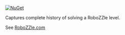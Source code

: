 [![NuGet](https://img.shields.io/nuget/v/RoboZZle.Telemetry.svg)](https://www.nuget.org/packages/RoboZZle.Telemetry/)

Captures complete history of solving a RoboZZle level.

See [RoboZZle.com](http://www.robozzle.com/)